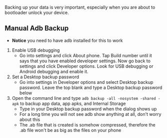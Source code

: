 Backing up your data is very important, especially when you are about to bootloader unlock your device.

## Manual Adb Backup

* **Notice** you need to have adb installed for this to work

1. Enable USB debugging
   * Go into settings and click About phone. Tap Build number until it says that you have enabled developer settings. Now go back to settings and click Developer options. Look for USB debugging or Android debugging and enable it.
2. Set a Desktop backup password
   * Go into settings in Developer options and select Desktop backup password. Leave the top blank and type a Desktop backup password below
3. Open the command line and type `adb backup -all -nosystem -shared -apk` to backup app data, app apks, and Internal Storage
   * Type in your Desktop backup password when the dialog shows up
   * For a long time you will not see adb show anything at all, don't worry about this
   * The .ab file that is created is somehow compressed, therefore the .ab file won't be as big as the files on your phone

